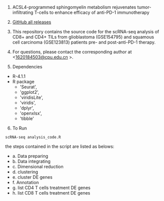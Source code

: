 1. ACSL4-programmed sphingomyelin metabolism rejuvenates tumor-infiltrating T-cells to enhance efficacy of anti-PD-1 immunotherapy

2. [GitHub all releases](https://github.com/NiEntropy/CYM)

3. This repository contains the source code for the scRNA-seq analysis of CD8+ and CD4+ TILs from glioblastoma (GSE154795) and squamous cell carcinoma (GSE123813) patients pre- and post-anti-PD-1 therapy.

4. For questions, please contact the corresponding author at \<1620184503@cpu.edu.cn \>.

5. Dependencies

* R-4.1.1
* R package 
  * 'Seurat', 
  * 'ggplot2',
  * 'viridisLite', 
  * 'viridis',
  * 'dplyr', 
  * 'openxlsx', 
  * 'tibble'

6. To Run

`scRNA-seq analysis_code.R`

the steps contained in the script are listed as belows:

* a. Data preparing
* b. Data integrating
* c. Dimensional reduction
* d. clustering
* e. cluster DE genes
* f. Annotation
* g. list CD4 T cells treatment DE genes
* h. list CD8 T cells treatment DE genes

